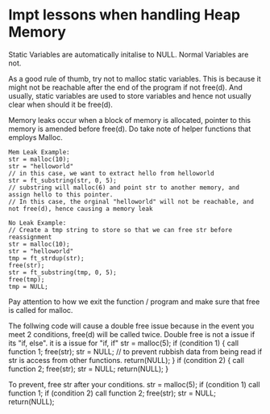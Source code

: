 # Impt lessons when handling Heap Memory

Static Variables are automatically initalise to NULL. Normal Variables are not.

As a good rule of thumb, try not to malloc static variables. This is because it might not be reachable after the end of the program if not free(d). And usually, static variables are used to store variables and hence not usually clear when should it be free(d).

Memory leaks occur when a block of memory is allocated, pointer to this memory is amended before free(d).
	Do take note of helper functions that employs Malloc. 

	Mem Leak Example:
	str = malloc(10);
	str = "helloworld"
	// in this case, we want to extract hello from helloworld
	str = ft_substring(str, 0, 5); 
	// substring will malloc(6) and point str to another memory, and assign hello to this pointer.
	// In this case, the orginal "helloworld" will not be reachable, and not free(d), hence causing a memory leak
	
	No Leak Example:
	// Create a tmp string to store so that we can free str before reassignment
	str = malloc(10);
	str = "helloworld"
	tmp = ft_strdup(str);
	free(str);
	str = ft_substring(tmp, 0, 5);
	free(tmp);
	tmp = NULL;

Pay attention to how we exit the function / program and make sure that free is called for malloc.

The follwing code will cause a double free issue because in the event you meet 2 conditions, free(d) will be called twice. 
Double free is not a issue if its "if, else". it is a issue for "if, if"
	str = malloc(5);
 	if (condition 1)
  	{
   		call function 1;
  		free(str);
		str = NULL; // to prevent rubbish data from being read if str is access from other functions.
		return(NULL);
	}
 	if (condition 2) 
  	{
      	call function 2;
		free(str);
		str = NULL;
		return(NULL);
   	}

To prevent, free str after your conditions.
	str = malloc(5);
 	if (condition 1)
   		call function 1;
 	if (condition 2) 
      	call function 2;
	free(str);
	str = NULL;
	return(NULL);
